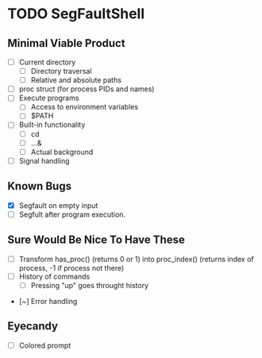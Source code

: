 # TODO SegFaultShell

## Minimal Viable Product
- [ ] Current directory
	- [ ] Directory traversal
	- [ ] Relative and absolute paths
- [ ] proc struct (for process PIDs and names)
- [ ] Execute programs
	- [ ] Access to environment variables
	- [ ] $PATH
- [ ] Built-in functionality
	- [ ] cd
	- [ ] ...&
	- [ ] Actual background
- [ ] Signal handling

## Known Bugs
- [x] Segfault on empty input
- [ ] Segfult after program execution.

## Sure Would Be Nice To Have These
- [ ] Transform has_proc() (returns 0 or 1) into proc_index() (returns index of process, -1 if process not there)
- [ ] History of commands
	- [ ] Pressing "up" goes throught history
- [~] Error handling

## Eyecandy
- [ ] Colored prompt
